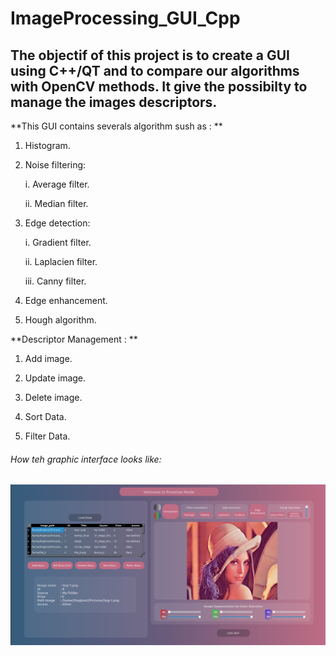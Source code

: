 # ImageProcessing_GUI_Cpp



## The objectif of this project is to create a GUI using C++/QT and to compare our algorithms with OpenCV methods. It give the possibilty to manage the images descriptors.


**This GUI contains severals algorithm sush as : **

  1. Histogram.

  2. Noise filtering:
  
      i. Average filter.
      
      ii. Median filter.

  3. Edge detection:
  
      i. Gradient filter.
      
      ii. Laplacien filter.
      
      iii. Canny filter.

  4. Edge enhancement.
  
  5. Hough algorithm.
  
  
**Descriptor Management : **

  1. Add image.
  
  2. Update image.
  
  3. Delete image.
  
  4. Sort Data.
  
  5. Filter Data.



###### How teh graphic interface looks like:


![This is an image](GUI.png)
